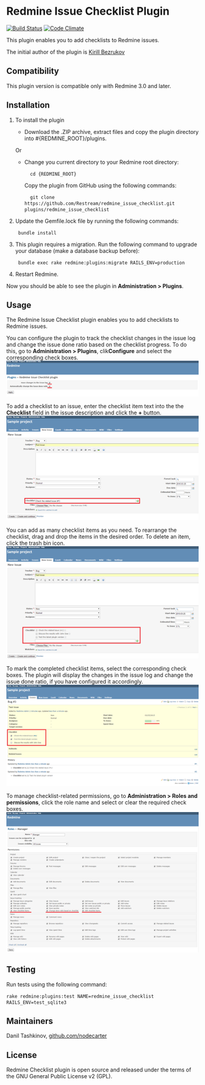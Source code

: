 # Redmine Issue Checklist Plugin

[![Build Status](https://travis-ci.org/Restream/redmine_issue_checklist.svg?branch=master)](https://travis-ci.org/Restream/redmine_issue_checklist)
[![Code Climate](https://codeclimate.com/github/Restream/redmine_issue_checklist/badges/gpa.svg)](https://codeclimate.com/github/Restream/redmine_issue_checklist)

This plugin enables you to add checklists to Redmine issues. 

The initial author of the plugin is [Kirill Bezrukov](http://www.redminecrm.com/projects/checklist/pages/1)

## Compatibility

This plugin version is compatible only with Redmine 3.0 and later.

## Installation

1. To install the plugin
    * Download the .ZIP archive, extract files and copy the plugin directory into #{REDMINE_ROOT}/plugins.
    
    Or

    * Change you current directory to your Redmine root directory:  

            cd {REDMINE_ROOT}
            
      Copy the plugin from GitHub using the following commands:
      
            git clone https://github.com/Restream/redmine_issue_checklist.git plugins/redmine_issue_checklist
            
2. Update the Gemfile.lock file by running the following commands:  

        bundle install
            
3. This plugin requires a migration. Run the following command to upgrade your database (make a database backup before):  

        bundle exec rake redmine:plugins:migrate RAILS_ENV=production 
        
4. Restart Redmine.

Now you should be able to see the plugin in **Administration > Plugins**.

## Usage

The Redmine Issue Checklist plugin enables you to add checklists to Redmine issues.

You can configure the plugin to track the checklist changes in the issue log and change the issue done ratio based on the checklist progress. To do this, go to **Administration > Plugins**, clik**Configure** and select the corresponding check boxes.  
![plugin settings](doc/issue_checklist_1.png)

To add a checklist to an issue, enter the checklist item text into the the **Checklist** field in the issue description and click the **+** button.  
![checklist item](doc/issue_checklist_2.png)

You can add as many checklist items as you need. To rearrange the checklist, drag and drop the items in the desired order. To delete an item, click the trash bin icon.  
![checklist item](doc/issue_checklist_3.png)

To mark the completed checklist items, select the corresponding check boxes. The plugin will display the changes in the issue log and change the issue done ratio, if you have configured it accordingly.  
![progress](doc/issue_checklist_4.png)

To manage checklist-related permissions, go to **Administration > Roles and permissions**, click the role name and select or clear the required check boxes.  
![permissions](doc/issue_checklist_5.png)

## Testing

Run tests using the following command:

    rake redmine:plugins:test NAME=redmine_issue_checklist RAILS_ENV=test_sqlite3
    
## Maintainers

Danil Tashkinov, [github.com/nodecarter](https://github.com/nodecarter)
 
## License

Redmine Checklist plugin is open source and released under the terms of the GNU General Public License v2 (GPL).
